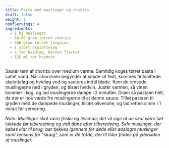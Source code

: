 ```yaml
---
title: Pasta med muslinger og chorizo
draft: false
weight: 1
noOfServings: 4
ingredients:
  - 1 kg muslinger
  - 60-80 gram tørret chorizo
  - 500 gram tørret linguine
  - 1 stort skalotteløg
  - ½ fed hvidløg, kernen fjernet
  - 125 ml tør hvidvin
---
```


Sautér tern af chorizo over medium varme. Samtidig koges tørret pasta i
saltet vand. Når chorizoen begynder at smide sit fedt, kommes
fintsnittede skalotteløg og hvidløg ved og sauteres indtil bløde. Kom de
rensede muslingerne ned i gryden, og tilsæt hvidvin. Justér varmen, så
vinen kommer i kog, og lad muslingerne dampe i 2 minutter. Dræn så
pastaen helt, da der er nok væde fra muslingerne til at danne sauce.
Tilføj pastaen til gryden med de dampede muslinger, tilsæt olivenolie,
og lad retten simre i 1 minut før servering.

*Note: Muslinger skal være friske og levende; det vil sige at de skal
være tæt lukkede før tilberedning og vidt åbne efter tilberedning. Selv
muslinger, der købes klar til brug, bør tjekkes igennem for døde eller
ødelagte muslinger samt rensens for "skæg", som er de tråde, der til
tider findes på ydersiden af muslinger.*

